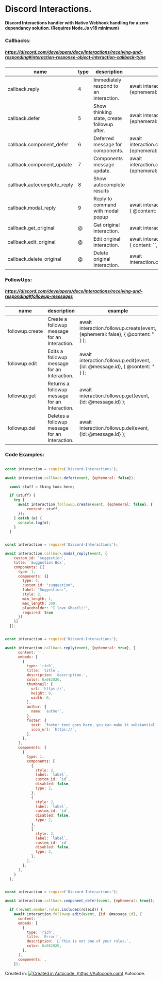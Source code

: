 # Discord Interactions.
#### Discord Interactions handler with Native Webhook handling for a zero dependancy solution. (Requires Node.Js v18 minimum)  


### Callbacks:
##### https://discord.com/developers/docs/interactions/receiving-and-responding#interaction-response-object-interaction-callback-type

| name | type | description | example |
|---|---|---|---|
| callback.reply  | 4 | Immediately respond to an interaction. | await interaction.callback.reply(event, {ephemeral: false}, { @content: '' } );  |
| callback.defer  | 5 | Show thinking state, create followup after. | await interaction.callback.defer(event, {ephemeral: false});  |
| callback.component_defer  | 6 | Deferred message for components. | await interaction.callback.component_defer(event, {ephemeral: false});  |
| callback.component_update  | 7 | Components message update. | await interaction.callback.component_update(event, {ephemeral: false}, { @content: '' } ); |
| callback.autocomplete_reply  | 8 | Show autocomplete results |   |
| callback.modal_reply  | 9 | Reply to command with modal popup | await interaction.callback.modal_reply(event, { @content: '' } ); |
| callback.get_original  | @ | Get original interaction. | await interaction.callback.get_original(event); |
| callback.edit_original  | @ | Edit original interaction. | await interaction.callback.edit_original(event, { content: ``, } ); |
| callback.delete_original  | @ | Delete original interaction. | await interaction.callback.delete_original(event); |


### FollowUps:
##### https://discord.com/developers/docs/interactions/receiving-and-responding#followup-messages

| name  | description  | example  |
|---|---|---|
| followup.create  | Create a followup message for an Interaction.  | await interaction.followup.create(event, {ephemeral: false}, { @content: '' } );  |
| followup.edit  | Edits a followup message for an Interaction.  | await interaction.followup.edit(event, {id: @message.id}, { @content: '' } );  |
| followup.get  | Returns a followup message for an Interaction.  | await interaction.followup.get(event, {id: @message.id} ); |
| followup.del  | Deletes a followup message for an Interaction.  | await interaction.followup.del(event, {id: @message.id} ); |

### Code Examples:

```js

const interaction = require('Discord-Interactions');

await interaction.callback.defer(event, {ephemeral: false});

  const stuff = thing todo here;

  if (stuff) {
    try {
      await interaction.followup.create(event, {ephemeral: false}, {
          content: stuff,
      });
    } catch (e) {
      console.log(e);
    }
  }
```


```js

const interaction = require('Discord-Interactions');

await interaction.callback.modal_reply(event, {
    custom_id: `suggestion`,
    title: `Suggestion Box`,
    components: [{
      type: 1,
      components: [{
        type: 4,
        custom_id: "suggestion",
        label: "Suggestion:",
        style: 2,
        min_length: 1,
        max_length: 300,
        placeholder: "I love Ghastli!",
        required: true
      }]
    }]
  });
```


```js

const interaction = require('Discord-Interactions');

await interaction.callback.reply(event, {ephemeral: true}, {
      content: '',
      embeds: [
        {
          type: `rich`,
          title: `title`,
          description: `description.`,
          color: 0x082020,
          thumbnail: {
            url: `https://`,
            height: 0,
            width: 0,
          },
          author: {
            name: `author`,
          },
          footer: {
            text: `footer text goes here, you can make it substantial.`,
            icon_url: `https://`,
          },
        },
      ],
      components: [
        {
          type: 1,
          components: [
            {
              style: 2,
              label: `label`,
              custom_id: `id`,
              disabled: false,
              type: 2,
            },
            {
              style: 2,
              label: `label`,
              custom_id: `id`,
              disabled: false,
              type: 2,
            },
            {
              style: 2,
              label: `label`,
              custom_id: `id`,
              disabled: false,
              type: 2,
            },
          ],
        },
      ],
    }
  );
```


```js

const interaction = require('Discord-Interactions');

await interaction.callback.component_defer(event, {ephemeral: true});

  if (!event.member.roles.includes(roleid)) {
    await interaction.followup.edit(event, {id: @message.id}, {
      content: ``,
      embeds: [
        {
          type: 'rich',
          title: `Error!`,
          description: `🔔 This is not one of your roles.`,
          color: 0x082020,
        },
      ],
      components: ,
    });
```

Created in:
[![Created in Autocode. (https://Autocode.com)](https://content.public.files.stdlib.com/shared/static/branding/autocode-logo.svg "Autocode")](https://Autocode.com) Autocode.
